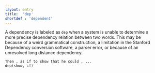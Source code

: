```yaml
---
layout: entry
title:  'dep'
shortdef : 'dependent'
---
```


A dependency is labeled as `dep` when a system is unable to determine
a more precise dependency relation between two words.  This may be
because of a weird grammatical construction, a limitation in the
Stanford Dependency conversion software, a parser error, or because of
an unresolved long distance dependency.

~~~ sdparse
Then , as if to show that he could , ...
dep(show, if)
~~~
